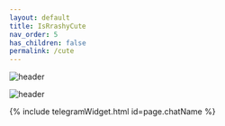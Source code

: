 ```yaml
---
layout: default
title: IsRrashyCute
nav_order: 5
has_children: false
permalink: /cute
---
```



![header](https://capsule-render.vercel.app/api?type=waving&color=auto&height=300&section=header&text=Is%20Rrashy%20Cute%3F&fontSize=90)


![header](https://capsule-render.vercel.app/api?type=waving&color=auto&height=300&section=header&text=Yes.&fontSize=90)


{% include telegramWidget.html id=page.chatName %}
